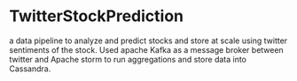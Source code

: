 # TwitterStockPrediction
a data pipeline to analyze and predict stocks and store at scale using twitter sentiments of the stock. Used apache Kafka as a message broker between twitter and Apache storm to run aggregations and store data into Cassandra.
